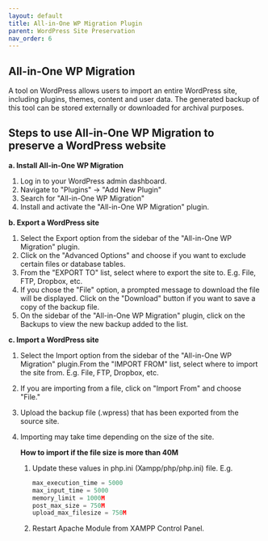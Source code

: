 ```yaml
---
layout: default
title: All-in-One WP Migration Plugin
parent: WordPress Site Preservation
nav_order: 6
---
```


## All-in-One WP Migration
A tool on WordPress allows users to import an entire WordPress site, including plugins, themes, content and user data. The generated backup of this tool can be stored externally or downloaded for archival purposes.

## Steps to use All-in-One WP Migration to preserve a WordPress website

**a. Install All-in-One WP Migration**
1. Log in to your WordPress admin dashboard. 
2. Navigate to "Plugins" -> "Add New Plugin" 
3. Search for "All-in-One WP Migration" 
4. Install and activate the "All-in-One WP Migration" plugin. 

**b. Export a WordPress site** 

1. Select the Export option from the sidebar of the "All-in-One WP Migration" plugin. 
2. Click on the "Advanced Options" and choose if you want to exclude certain files or database tables. 
3. From the "EXPORT TO" list, select where to export the site to. E.g. File, FTP, Dropbox, etc. 
4. If you chose the "File" option, a prompted message to download the file will be displayed. Click on the "Download" button if you want to save a copy of the backup file. 
5. On the sidebar of the "All-in-One WP Migration" plugin, click on the Backups to view the new backup added to the list. 

**c. Import a WordPress site** 

1. Select the Import option from the sidebar of the "All-in-One WP Migration" plugin.From the "IMPORT FROM" list, select where to import the site from. E.g. File, FTP, Dropbox, etc. 
2. If you are importing from a file, click on "Import From" and choose "File." 
3. Upload the backup file (.wpress) that has been exported from the source site. 
4. Importing may take time depending on the size of the site. 

    **How to import if the file size is more than 40M**
    1. Update these values in php.ini (Xampp/php/php.ini) file. E.g. 
        ```ts
        max_execution_time = 5000 
        max_input_time = 5000 
        memory_limit = 1000M 
        post_max_size = 750M 
        upload_max_filesize = 750M 
        ```
    2. Restart Apache Module from XAMPP Control Panel. 